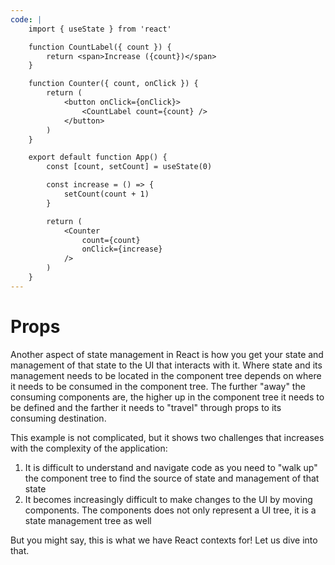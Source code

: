 ```yaml
---
code: |
    import { useState } from 'react'

    function CountLabel({ count }) {
        return <span>Increase ({count})</span>
    }

    function Counter({ count, onClick }) {
        return (
            <button onClick={onClick}>
                <CountLabel count={count} />
            </button>
        )
    }

    export default function App() {
        const [count, setCount] = useState(0)

        const increase = () => {
            setCount(count + 1)
        }

        return (
            <Counter
                count={count}
                onClick={increase}
            />
        )
    }
---
```


# Props

Another aspect of state management in React is how you get your state and management of that state to the UI that interacts with it. Where state and its management needs to be located in the component tree depends on where it needs to be consumed in the component tree. The further "away" the consuming components are, the higher up in the component tree it needs to be defined and the farther it needs to "travel" through props to its consuming destination.

This example is not complicated, but it shows two challenges that increases with the complexity of the application:

1. It is difficult to understand and navigate code as you need to "walk up" the component tree to find the source of state and management of that state
2. It becomes increasingly difficult to make changes to the UI by moving components. The components does not only represent a UI tree, it is a state management tree as well

But you might say, this is what we have React contexts for! Let us dive into that.

<Playground />